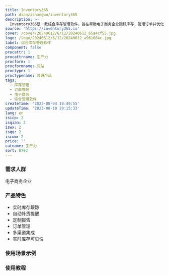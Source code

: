 ```yaml
---
title: Inventory365
path: dianzishangwu/inventory365
description: >-
  Inventory365是一款综合库存管理软件，旨在帮助电子商务企业跟踪库存、管理订单并优化业务运营。具有实时库存跟踪、自动补货提醒和可定制的报告等功能，Inventory365是电子商务企业优化运营的终极工具。立即尝试Inventory365，掌控库存管理！
source: 'https://inventory365.co'
cover: /cover/20240612/6/12/20240612_65a4cf55.jpg
logo: /logo/20240612/6/12/20240612_a961664c.jpg
label: 综合库存管理软件
component: false
procattr: 1
procattrname: 生产力
procform: 1
procformname: 网站
proctype: 1
proctypename: 普通产品
tags:
  - 库存管理
  - 订单管理
  - 电子商务
  - 综合管理软件
createTime: '2023-08-04 10:49:55'
updateTime: '2023-08-18 20:15:33'
lang: en
isicp: 2
isqian: 2
iswx: 2
isqq: 2
iscom: 2
price: ''
catname: 生产力
sort: 8793
---
```




### 需求人群
电子商务企业

### 产品特色
- 实时库存跟踪
- 自动补货提醒
- 定制报告
- 订单管理
- 多渠道集成
- 实时库存可见性

### 使用场景示例


### 使用教程


  
